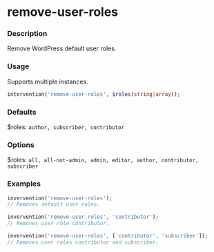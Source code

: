 # remove-user-roles

### Description
Remove WordPress default user roles.

### Usage
Supports multiple instances.
```php
intervention('remove-user-roles', $roles(string|array));
```

### Defaults
$roles: `author, subscriber, contributor`

### Options
$roles: `all, all-not-admin, admin, editor, author, contributor, subscriber`

### Examples
```php
invervention('remove-user-roles');
// Removes default user roles.

invervention('remove-user-roles', 'contributor');
// Removes user role contributor.

invervention('remove-user-roles', ['contributor', 'subscriber']);
// Removes user roles contributor and subscriber.
```

